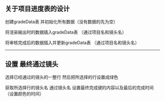 
## 关于项目进度表的设计 

创建gradeData表 并初始化所有数据（没有数据的先为空）

将渲染输出时的数据插入gradeData表 （通过项目名和镜头名）

将审核完成后的数据插入并更新gradeData表 （通过项目名和镜头名）

---

## 设置 最终通过镜头 

选择已经通过的镜头的一整行 然后把所选择的行设置成绿色

获取所选择行的镜头名 通过镜头名 设置最终完成键的内容以及最后的完成时间（设置颜色的时间）





